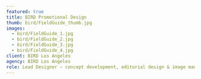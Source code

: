 ```yaml
---
featured: true
title: BIRD Promotional Design
thumb: bird/FieldGuide_thumb.jpg
images:
  - bird/FieldGuide_1.jpg
  - bird/FieldGuide_2.jpg
  - bird/FieldGuide_3.jpg
  - bird/FieldGuide_4.jpg
client: BIRD Los Angeles
agency: BIRD Los Angeles
role: Lead Designer – concept development, editorial design & image manipulation/retouching
---
```

